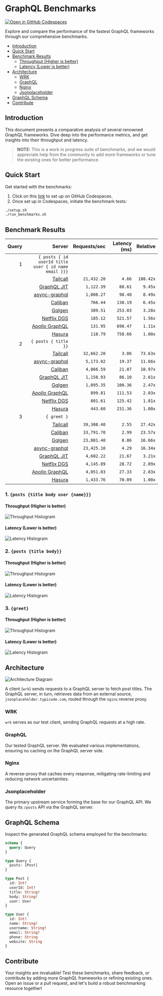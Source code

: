 # GraphQL Benchmarks <!-- omit from toc -->

[![Open in GitHub Codespaces](https://github.com/codespaces/badge.svg)](https://codespaces.new/tailcallhq/graphql-benchmarks)

Explore and compare the performance of the fastest GraphQL frameworks through our comprehensive benchmarks.

- [Introduction](#introduction)
- [Quick Start](#quick-start)
- [Benchmark Results](#benchmark-results)
  - [Throughput (Higher is better)](#throughput-higher-is-better)
  - [Latency (Lower is better)](#latency-lower-is-better)
- [Architecture](#architecture)
  - [WRK](#wrk)
  - [GraphQL](#graphql)
  - [Nginx](#nginx)
  - [Jsonplaceholder](#jsonplaceholder)
- [GraphQL Schema](#graphql-schema)
- [Contribute](#contribute)

[Tailcall]: https://github.com/tailcallhq/tailcall
[Gqlgen]: https://github.com/99designs/gqlgen
[Apollo GraphQL]: https://github.com/apollographql/apollo-server
[Netflix DGS]: https://github.com/netflix/dgs-framework
[Caliban]: https://github.com/ghostdogpr/caliban
[async-graphql]: https://github.com/async-graphql/async-graphql
[Hasura]: https://github.com/hasura/graphql-engine
[GraphQL JIT]: https://github.com/zalando-incubator/graphql-jit

## Introduction

This document presents a comparative analysis of several renowned GraphQL frameworks. Dive deep into the performance metrics, and get insights into their throughput and latency.

> **NOTE:** This is a work in progress suite of benchmarks, and we would appreciate help from the community to add more frameworks or tune the existing ones for better performance.

## Quick Start

Get started with the benchmarks:

1. Click on this [link](https://codespaces.new/tailcallhq/graphql-benchmarks) to set up on GitHub Codespaces.
2. Once set up in Codespaces, initiate the benchmark tests:

```bash
./setup.sh
./run_benchmarks.sh
```

## Benchmark Results

<!-- PERFORMANCE_RESULTS_START -->

| Query | Server | Requests/sec | Latency (ms) | Relative |
|-------:|--------:|--------------:|--------------:|---------:|
| 1 | `{ posts { id userId title user { id name email }}}` |
|| [Tailcall] | `21,432.20` | `4.66` | `180.42x` |
|| [GraphQL JIT] | `1,122.39` | `88.61` | `9.45x` |
|| [async-graphql] | `1,008.27` | `98.40` | `8.49x` |
|| [Caliban] | `766.44` | `130.19` | `6.45x` |
|| [Gqlgen] | `389.51` | `253.03` | `3.28x` |
|| [Netflix DGS] | `185.12` | `521.57` | `1.56x` |
|| [Apollo GraphQL] | `131.95` | `698.47` | `1.11x` |
|| [Hasura] | `118.79` | `758.66` | `1.00x` |
| 2 | `{ posts { title }}` |
|| [Tailcall] | `32,662.20` | `3.06` | `73.63x` |
|| [async-graphql] | `5,173.02` | `19.37` | `11.66x` |
|| [Caliban] | `4,866.59` | `21.07` | `10.97x` |
|| [GraphQL JIT] | `1,158.93` | `86.10` | `2.61x` |
|| [Gqlgen] | `1,095.35` | `100.36` | `2.47x` |
|| [Apollo GraphQL] | `899.81` | `111.53` | `2.03x` |
|| [Netflix DGS] | `801.61` | `125.42` | `1.81x` |
|| [Hasura] | `443.60` | `231.36` | `1.00x` |
| 3 | `{ greet }` |
|| [Tailcall] | `39,308.40` | `2.55` | `27.42x` |
|| [Caliban] | `33,791.70` | `2.99` | `23.57x` |
|| [Gqlgen] | `23,881.40` | `8.06` | `16.66x` |
|| [async-graphql] | `23,425.10` | `4.29` | `16.34x` |
|| [GraphQL JIT] | `4,602.22` | `21.67` | `3.21x` |
|| [Netflix DGS] | `4,145.89` | `28.72` | `2.89x` |
|| [Apollo GraphQL] | `4,051.03` | `27.33` | `2.83x` |
|| [Hasura] | `1,433.76` | `70.09` | `1.00x` |

<!-- PERFORMANCE_RESULTS_END -->



### 1. `{posts {title body user {name}}}`
#### Throughput (Higher is better)

![Throughput Histogram](assets/req_sec_histogram1.png)

#### Latency (Lower is better)

![Latency Histogram](assets/latency_histogram1.png)

### 2. `{posts {title body}}`
#### Throughput (Higher is better)

![Throughput Histogram](assets/req_sec_histogram2.png)

#### Latency (Lower is better)

![Latency Histogram](assets/latency_histogram2.png)

### 3. `{greet}`
#### Throughput (Higher is better)

![Throughput Histogram](assets/req_sec_histogram3.png)

#### Latency (Lower is better)

![Latency Histogram](assets/latency_histogram3.png)

## Architecture

![Architecture Diagram](assets/architecture.png)

A client (`wrk`) sends requests to a GraphQL server to fetch post titles. The GraphQL server, in turn, retrieves data from an external source, `jsonplaceholder.typicode.com`, routed through the `nginx` reverse proxy.

### WRK

`wrk` serves as our test client, sending GraphQL requests at a high rate.

### GraphQL

Our tested GraphQL server. We evaluated various implementations, ensuring no caching on the GraphQL server side.

### Nginx

A reverse-proxy that caches every response, mitigating rate-limiting and reducing network uncertainties.

### Jsonplaceholder

The primary upstream service forming the base for our GraphQL API. We query its `/posts` API via the GraphQL server.

## GraphQL Schema

Inspect the generated GraphQL schema employed for the benchmarks:

```graphql
schema {
  query: Query
}

type Query {
  posts: [Post]
}

type Post {
  id: Int!
  userId: Int!
  title: String!
  body: String!
  user: User
}

type User {
  id: Int!
  name: String!
  username: String!
  email: String!
  phone: String
  website: String
}
```

## Contribute

Your insights are invaluable! Test these benchmarks, share feedback, or contribute by adding more GraphQL frameworks or refining existing ones. Open an issue or a pull request, and let's build a robust benchmarking resource together!
